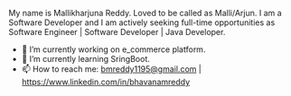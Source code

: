 

My name is Mallikharjuna Reddy. Loved to be called as Malli/Arjun. I am a Software Developer and I am actively seeking full-time opportunities as Software Engineer | Software Developer | Java Developer. 


- 🔭 I’m currently working on e_commerce platform.
- 🌱 I’m currently learning SringBoot.
- 📫 How to reach me: bmreddy1195@gmail.com | https://www.linkedin.com/in/bhavanamreddy



<!--
**bmreddy11/bmreddy11** is a ✨ _special_ ✨ repository because its `README.md` (this file) appears on your GitHub profile.

Here are some ideas to get you started:

- 🔭 I’m currently working on e_commerce platform
- 🌱 I’m currently learning SringBoot
- 👯 I’m looking to collaborate on ...
- 🤔 I’m looking for help with ...
- 💬 Ask me about ...
- 📫 How to reach me: bmreddy1195@gmail.com | https://www.linkedin.com/in/bhavanamreddy
- 😄 Pronouns: ...
- ⚡ Fun fact: ...
-->
